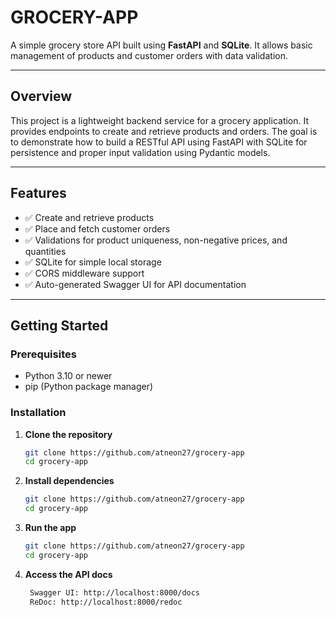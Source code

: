 # GROCERY-APP

A simple grocery store API built using **FastAPI** and **SQLite**. It allows basic management of products and customer orders with data validation.

---

## Overview

This project is a lightweight backend service for a grocery application. It provides endpoints to create and retrieve products and orders. The goal is to demonstrate how to build a RESTful API using FastAPI with SQLite for persistence and proper input validation using Pydantic models.

---

## Features

- ✅ Create and retrieve products  
- ✅ Place and fetch customer orders  
- ✅ Validations for product uniqueness, non-negative prices, and quantities  
- ✅ SQLite for simple local storage  
- ✅ CORS middleware support  
- ✅ Auto-generated Swagger UI for API documentation  

---

## Getting Started

### Prerequisites

- Python 3.10 or newer  
- pip (Python package manager)

### Installation

1. **Clone the repository**
   ```bash
   git clone https://github.com/atneon27/grocery-app
   cd grocery-app

2. **Install dependencies**
   ```bash
   git clone https://github.com/atneon27/grocery-app
   cd grocery-app

3. **Run the app**
   ```bash
   git clone https://github.com/atneon27/grocery-app
   cd grocery-app

4. **Access the API docs**
   ```bash
    Swagger UI: http://localhost:8000/docs
    ReDoc: http://localhost:8000/redoc
